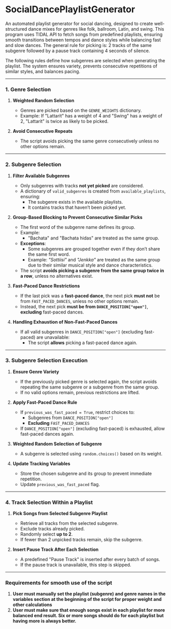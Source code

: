 # SocialDancePlaylistGenerator
An automated playlist generator for social dancing, designed to create well-structured dance mixes for genres like folk, ballroom, Latin, and swing. This program uses TIDAL API to fetch songs from predefined playlists, ensuring smooth transitions between tempos and dance styles while balancing fast and slow dances. The general rule for picking is: 2 tracks of the same subgenre followed by a pause track containing 4 seconds of silence.

The following rules define how subgenres are selected when generating the playlist. The system ensures variety, prevents consecutive repetitions of similar styles, and balances pacing.

---

### **1. Genre Selection**

1. **Weighted Random Selection**
   - Genres are picked based on the `GENRE_WEIGHTS` dictionary.
   - Example: If "Lattarit" has a weight of 4 and "Swing" has a weight of 2, "Lattarit" is twice as likely to be picked.

2. **Avoid Consecutive Repeats**
   - The script avoids picking the same genre consecutively unless no other options remain. 

---

### **2. Subgenre Selection**

1. **Filter Available Subgenres**
   - Only subgenres with tracks **not yet picked** are considered.
   - A dictionary of `valid_subgenres` is created from `available_playlists`, ensuring:
     - The subgenre exists in the available playlists.
     - It contains tracks that haven’t been picked yet.

2. **Group-Based Blocking to Prevent Consecutive Similar Picks**
   - The first word of the subgenre name defines its group.
   - Example:
     - "Bachata" and "Bachata hidas" are treated as the same group.
   - **Exceptions**:
     - Some subgenres are grouped together even if they don’t share the same first word.
     - Example: *"Sottiisi"* and *"Jenkka"* are treated as the same group due to their similar musical style and dance characteristics.
   - The script **avoids picking a subgenre from the same group twice in a row**, unless no alternatives exist.

3. **Fast-Paced Dance Restrictions**
   - If the last pick was a **fast-paced dance**, the next pick **must not** be from `FAST_PACED_DANCES`, unless no other options remain.
   - Instead, the next pick **must be from `DANCE_POSITION["open"]`**, **excluding** fast-paced dances.

4. **Handling Exhaustion of Non-Fast-Paced Dances**
   - If all valid subgenres in `DANCE_POSITION["open"]` (excluding fast-paced) are unavailable:
     - The script **allows** picking a fast-paced dance again.

---

### **3. Subgenre Selection Execution**

1. **Ensure Genre Variety**
   - If the previously picked genre is selected again, the script avoids repeating the same subgenre or a subgenre from the same group.
   - If no valid options remain, previous restrictions are lifted.

2. **Apply Fast-Paced Dance Rule**
   - If `previous_was_fast_paced = True`, restrict choices to:
     - Subgenres from `DANCE_POSITION["open"]`
     - **Excluding** `FAST_PACED_DANCES`
   - If `DANCE_POSITION["open"]` (excluding fast-paced) is exhausted, allow fast-paced dances again.

3. **Weighted Random Selection of Subgenre**
   - A subgenre is selected using `random.choices()` based on its weight.

4. **Update Tracking Variables**
   - Store the chosen subgenre and its group to prevent immediate repetition.
   - Update `previous_was_fast_paced` flag.

---

### **4. Track Selection Within a Playlist**

1. **Pick Songs from Selected Subgenre Playlist**
   - Retrieve all tracks from the selected subgenre.
   - Exclude tracks already picked.
   - Randomly select **up to 2**.
   - If fewer than 2 unpicked tracks remain, skip the subgenre.

2. **Insert Pause Track After Each Selection**
   - A predefined "Pause Track" is inserted after every batch of songs.
   - If the pause track is unavailable, this step is skipped.

---
### Requirements for smooth use of the script

1. **User must manually set the playlist (subgenre) and genre names in the variables section at the beginning of the script for proper weight and other calculations**
2. **User must make sure that enough songs exist in each playlist for more balanced end result. Six or more songs should do for each playlist but having more is always better.**
